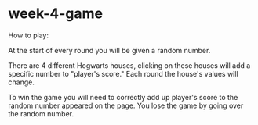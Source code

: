 # week-4-game

How to play:

At the start of every round you will be given a random number.

There are 4 different Hogwarts houses, clicking on these houses will add a specific number to "player's score."  Each round the house's values will change.

To win the game you will need to correctly add up player's score to the random number appeared on the page. You lose the game by going over the random number. 
